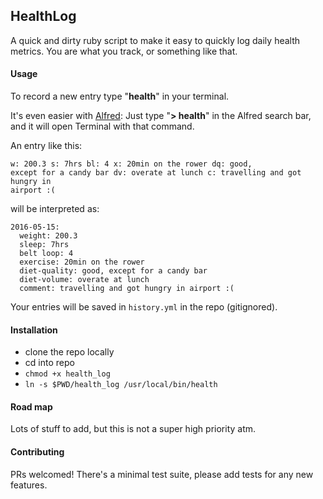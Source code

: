 ## HealthLog
A quick and dirty ruby script to make it easy to quickly log daily health
metrics. You are what you track, or something like that.


#### Usage
To record a new entry type "**health**" in your terminal.

It's even easier with [Alfred](https://www.alfredapp.com/): Just type "**>
health**" in the Alfred search bar, and it will open Terminal with that command.

An entry like this:
```
w: 200.3 s: 7hrs bl: 4 x: 20min on the rower dq: good,
except for a candy bar dv: overate at lunch c: travelling and got hungry in
airport :(
```

will be interpreted as:
```
2016-05-15:
  weight: 200.3
  sleep: 7hrs
  belt loop: 4
  exercise: 20min on the rower
  diet-quality: good, except for a candy bar
  diet-volume: overate at lunch
  comment: travelling and got hungry in airport :(
```

Your entries will be saved in `history.yml` in the repo (gitignored).


#### Installation
- clone the repo locally
- cd into repo
- `chmod +x health_log`
- `ln -s $PWD/health_log /usr/local/bin/health`

#### Road map
Lots of stuff to add, but this is not a super high priority atm.

#### Contributing
PRs welcomed! There's a minimal test suite, please add tests for any new
features.
